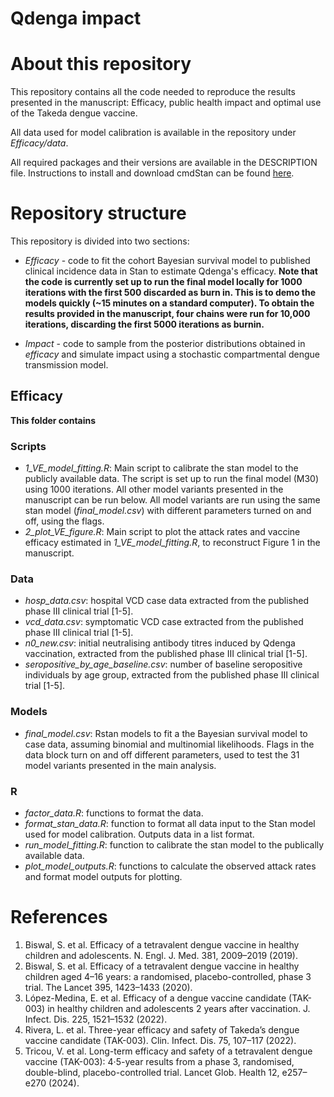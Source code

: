 # Qdenga impact


# About this repository
This repository contains all the code needed to reproduce the results presented in the manuscript: Efficacy, public health impact and optimal use of the Takeda dengue vaccine. 

All data used for model calibration is available in the repository under *Efficacy/data*. 

All required packages and their versions are available in the DESCRIPTION file. Instructions to install and download cmdStan can be found [here](https://mc-stan.org/users/interfaces/cmdstan).

# Repository structure

This repository is divided into two sections: 

* *Efficacy* - code to fit the cohort Bayesian survival model to published clinical incidence data in Stan to estimate Qdenga's efficacy. **Note that the code is currently set up to run the final model locally for 1000 iterations with the first 500 discarded as burn in. This is to demo the models quickly (~15 minutes on a standard computer). To obtain the results provided in the manuscript, four chains were run for 10,000 iterations, discarding the first 5000 iterations as burnin.**
  
* *Impact* - code to sample from the posterior distributions obtained in *efficacy* and simulate impact using a stochastic compartmental dengue transmission model. 

## Efficacy

**This folder contains**

### Scripts
* *1_VE_model_fitting.R*: Main script to calibrate the stan model to the publicly available data. The script is set up to run the final model (M30) using 1000 iterations. All other model variants presented in the manuscript can be run below. All model variants are run using the same stan model (*final_model.csv*)  with different parameters turned on and off, using the flags. 
* *2_plot_VE_figure.R*: Main script to plot the attack rates and vaccine efficacy estimated in *1_VE_model_fitting.R*, to reconstruct Figure 1 in the manuscript. 

### Data

* *hosp_data.csv*: hospital VCD case data extracted from the published phase III clinical trial [1-5]. 
* *vcd_data.csv*: symptomatic VCD case extracted from the published phase III clinical trial [1-5]. 
* *n0_new.csv*: initial neutralising antibody titres induced by Qdenga vaccination, extracted from the published phase III clinical trial [1-5]. 
* *seropositive_by_age_baseline.csv*: number of baseline seropositive individuals by age group, extracted from the published phase III clinical trial [1-5].

### Models

* *final_model.csv*: Rstan models to fit a the Bayesian survival model to case data, assuming binomial and multinomial likelihoods. Flags in the data block turn on and off different parameters, used to test the 31 model variants presented in the main analysis. 


### R
* *factor_data.R*: functions to format the data.
* *format_stan_data.R*: function to format all data input to the Stan model used for model calibration. Outputs data in a list format.
* *run_model_fitting.R*: function to calibrate the stan model to the publically available data.
* *plot_model_outputs.R*: functions to calculate the observed attack rates and format model outputs for plotting. 

# References 

1.	Biswal, S. et al. Efficacy of a tetravalent dengue vaccine in healthy children and adolescents. N. Engl. J. Med. 381, 2009–2019 (2019).
2.	Biswal, S. et al. Efficacy of a tetravalent dengue vaccine in healthy children aged 4–16 years: a randomised, placebo-controlled, phase 3 trial. The Lancet 395, 1423–1433 (2020).
3.	López-Medina, E. et al. Efficacy of a dengue vaccine candidate (TAK-003) in healthy children and adolescents 2 years after vaccination. J. Infect. Dis. 225, 1521–1532 (2022).
4.	Rivera, L. et al. Three-year efficacy and safety of Takeda’s dengue vaccine candidate (TAK-003). Clin. Infect. Dis. 75, 107–117 (2022).
5.	Tricou, V. et al. Long-term efficacy and safety of a tetravalent dengue vaccine (TAK-003): 4·5-year results from a phase 3, randomised, double-blind, placebo-controlled trial. Lancet Glob. Health 12, e257–e270 (2024).

